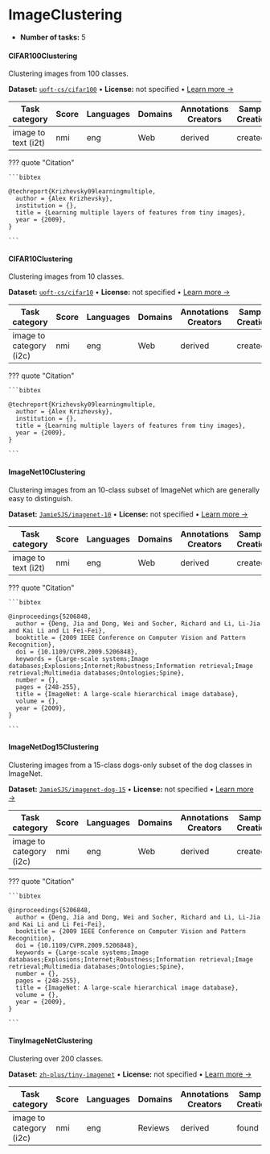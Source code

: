 
# ImageClustering

<!-- This document is auto-generated. Changes will be overwritten. Please change the generating script. -->

- **Number of tasks:** 5

#### CIFAR100Clustering

Clustering images from 100 classes.

**Dataset:** [`uoft-cs/cifar100`](https://huggingface.co/datasets/uoft-cs/cifar100) • **License:** not specified • [Learn more →](https://huggingface.co/datasets/uoft-cs/cifar100)

| Task category | Score | Languages | Domains | Annotations Creators | Sample Creation |
|-------|-------|-------|-------|-------|-------|
| image to text (i2t) | nmi | eng | Web | derived | created |



??? quote "Citation"

    
    ```bibtex
    
    @techreport{Krizhevsky09learningmultiple,
      author = {Alex Krizhevsky},
      institution = {},
      title = {Learning multiple layers of features from tiny images},
      year = {2009},
    }
    
    ```
    



#### CIFAR10Clustering

Clustering images from 10 classes.

**Dataset:** [`uoft-cs/cifar10`](https://huggingface.co/datasets/uoft-cs/cifar10) • **License:** not specified • [Learn more →](https://huggingface.co/datasets/uoft-cs/cifar10)

| Task category | Score | Languages | Domains | Annotations Creators | Sample Creation |
|-------|-------|-------|-------|-------|-------|
| image to category (i2c) | nmi | eng | Web | derived | created |



??? quote "Citation"

    
    ```bibtex
    
    @techreport{Krizhevsky09learningmultiple,
      author = {Alex Krizhevsky},
      institution = {},
      title = {Learning multiple layers of features from tiny images},
      year = {2009},
    }
    
    ```
    



#### ImageNet10Clustering

Clustering images from an 10-class subset of ImageNet which are generally easy to distinguish.

**Dataset:** [`JamieSJS/imagenet-10`](https://huggingface.co/datasets/JamieSJS/imagenet-10) • **License:** not specified • [Learn more →](https://www.kaggle.com/datasets/liusha249/imagenet10)

| Task category | Score | Languages | Domains | Annotations Creators | Sample Creation |
|-------|-------|-------|-------|-------|-------|
| image to text (i2t) | nmi | eng | Web | derived | created |



??? quote "Citation"

    
    ```bibtex
    
    @inproceedings{5206848,
      author = {Deng, Jia and Dong, Wei and Socher, Richard and Li, Li-Jia and Kai Li and Li Fei-Fei},
      booktitle = {2009 IEEE Conference on Computer Vision and Pattern Recognition},
      doi = {10.1109/CVPR.2009.5206848},
      keywords = {Large-scale systems;Image databases;Explosions;Internet;Robustness;Information retrieval;Image retrieval;Multimedia databases;Ontologies;Spine},
      number = {},
      pages = {248-255},
      title = {ImageNet: A large-scale hierarchical image database},
      volume = {},
      year = {2009},
    }
    
    ```
    



#### ImageNetDog15Clustering

Clustering images from a 15-class dogs-only subset of the dog classes in ImageNet.

**Dataset:** [`JamieSJS/imagenet-dog-15`](https://huggingface.co/datasets/JamieSJS/imagenet-dog-15) • **License:** not specified • [Learn more →](http://vision.stanford.edu/aditya86/ImageNetDogs/main.html)

| Task category | Score | Languages | Domains | Annotations Creators | Sample Creation |
|-------|-------|-------|-------|-------|-------|
| image to category (i2c) | nmi | eng | Web | derived | created |



??? quote "Citation"

    
    ```bibtex
    
    @inproceedings{5206848,
      author = {Deng, Jia and Dong, Wei and Socher, Richard and Li, Li-Jia and Kai Li and Li Fei-Fei},
      booktitle = {2009 IEEE Conference on Computer Vision and Pattern Recognition},
      doi = {10.1109/CVPR.2009.5206848},
      keywords = {Large-scale systems;Image databases;Explosions;Internet;Robustness;Information retrieval;Image retrieval;Multimedia databases;Ontologies;Spine},
      number = {},
      pages = {248-255},
      title = {ImageNet: A large-scale hierarchical image database},
      volume = {},
      year = {2009},
    }
    
    ```
    



#### TinyImageNetClustering

Clustering over 200 classes.

**Dataset:** [`zh-plus/tiny-imagenet`](https://huggingface.co/datasets/zh-plus/tiny-imagenet) • **License:** not specified • [Learn more →](https://huggingface.co/datasets/zh-plus/tiny-imagenet/viewer/default/valid)

| Task category | Score | Languages | Domains | Annotations Creators | Sample Creation |
|-------|-------|-------|-------|-------|-------|
| image to category (i2c) | nmi | eng | Reviews | derived | found |
